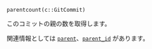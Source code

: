 ```
parentcount(c::GitCommit)
```

このコミットの親の数を取得します。

関連情報としては [`parent`](@ref)、[`parent_id`](@ref) があります。
